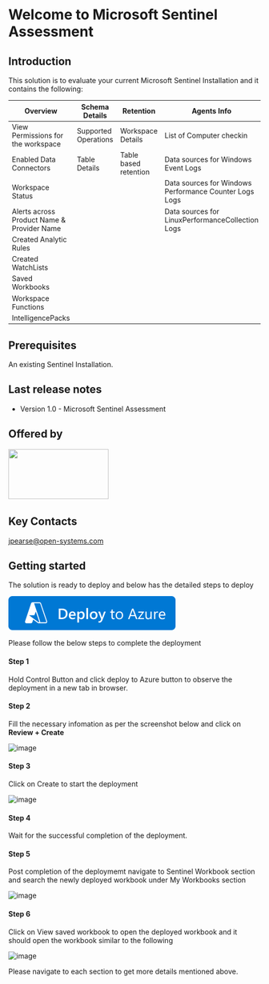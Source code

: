 # Welcome to Microsoft Sentinel Assessment

## Introduction
This solution is to evaluate your current Microsoft Sentinel Installation and it contains the following:

|Overview|Schema Details|Retention|Agents Info|
|---|---|---|---|
|View Permissions for the workspace|Supported Operations|Workspace Details|List of Computer checkin|
|Enabled Data Connectors|Table Details|Table based retention|Data sources for Windows Event Logs|
|Workspace Status|||Data sources for Windows Performance Counter Logs Logs|
|Alerts across Product Name & Provider Name|||Data sources for LinuxPerformanceCollection Logs|
|Created Analytic Rules|||
|Created WatchLists|||
|Saved Workbooks|||
|Workspace Functions|||
|IntelligencePacks|||

## Prerequisites

An existing Sentinel Installation.
 
## Last release notes

* Version 1.0 - Microsoft Sentinel Assessment  

## Offered by 
<img height=100px width=200px src="https://raw.githubusercontent.com/os-securityservices/SentinelAssessment/main/OS_Microsoft.svg">

## Key Contacts

<jpearse@open-systems.com>

## Getting started

The solution is ready to deploy and below has the detailed steps to deploy

[![Deploy To Azure](https://raw.githubusercontent.com/Azure/azure-quickstart-templates/master/1-CONTRIBUTION-GUIDE/images/deploytoazure.svg?sanitize=true)](https://portal.azure.com/#create/Microsoft.Template/uri/https%3A%2F%2Fraw.githubusercontent.com%2Fos-securityservices%2FSentinelAssessment%2Fmain%2FSentinelAssessment.json)

Please follow the below steps to complete the deployment

#### Step 1

Hold Control Button and click deploy to Azure button to observe the deployment in a new tab in browser.

#### Step 2

Fill the necessary infomation as per the screenshot below and click on **Review + Create** 

![image](https://user-images.githubusercontent.com/82818599/156211082-72211c28-f71a-45af-a0ae-822de0924bcb.png)

#### Step 3

Click on Create to start the deployment

![image](https://user-images.githubusercontent.com/82818599/156211344-d9419e86-aae1-42e6-b136-3d11103425d9.png)

#### Step 4

Wait for the successful completion of the deployment.

#### Step 5

Post completion of the deploymemt navigate to Sentinel Workbook section and search the newly deployed workbook under My Workbooks section

![image](https://user-images.githubusercontent.com/82818599/156139585-13e178aa-c50b-40ac-b0ac-123a515e06d8.png)

#### Step 6

Click on View saved workbook to open the deployed workbook and it should open the workbook similar to the following

![image](https://user-images.githubusercontent.com/82818599/156211613-33a971ef-60c3-4db5-b282-e80ffbb3a44a.png)

Please navigate to each section to get more details mentioned above.



